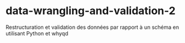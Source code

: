# data-wrangling-and-validation-2
Restructuration et validation des données par rapport à un schéma en utilisant Python et whyqd
